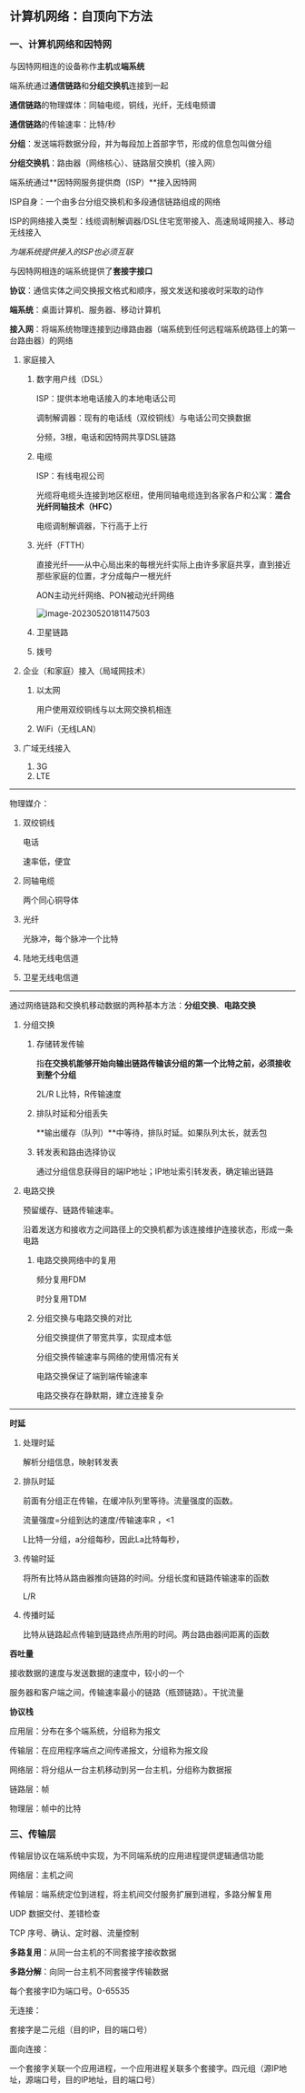 ## 计算机网络：自顶向下方法

### 一、计算机网络和因特网

与因特网相连的设备称作**主机**或**端系统**

端系统通过**通信链路**和**分组交换机**连接到一起

**通信链路**的物理媒体：同轴电缆，铜线，光纤，无线电频谱

**通信链路**的传输速率：比特/秒

**分组**：发送端将数据分段，并为每段加上首部字节，形成的信息包叫做分组

**分组交换机**：路由器（网络核心）、链路层交换机（接入网）

端系统通过**因特网服务提供商（ISP）**接入因特网

ISP自身：一个由多台分组交换机和多段通信链路组成的网络

ISP的网络接入类型：线缆调制解调器/DSL住宅宽带接入、高速局域网接入、移动无线接入

*为端系统提供接入的ISP也必须互联*

与因特网相连的端系统提供了**套接字接口**

**协议**：通信实体之间交换报文格式和顺序，报文发送和接收时采取的动作

**端系统**：桌面计算机、服务器、移动计算机

**接入网**：将端系统物理连接到边缘路由器（端系统到任何远程端系统路径上的第一台路由器）的网络

1. 家庭接入

   1. 数字用户线（DSL）

      ISP：提供本地电话接入的本地电话公司

      调制解调器：现有的电话线（双绞铜线）与电话公司交换数据

      分频，3根，电话和因特网共享DSL链路

   2. 电缆

      ISP：有线电视公司

      光缆将电缆头连接到地区枢纽，使用同轴电缆连到各家各户和公寓：**混合光纤同轴技术（HFC）**

      电缆调制解调器，下行高于上行

   3. 光纤（FTTH）

      直接光纤——从中心局出来的每根光纤实际上由许多家庭共享，直到接近那些家庭的位置，才分成每户一根光纤

      AON主动光纤网络、PON被动光纤网络

      ![image-20230520181147503](image/计算机网络：自顶向下方法/image-20230520181147503.png)

   4. 卫星链路

   5. 拨号

2. 企业（和家庭）接入（局域网技术）

   1. 以太网

      用户使用双绞铜线与以太网交换机相连

   2. WiFi（无线LAN）

3. 广域无线接入

   1. 3G
   2. LTE

---

物理媒介：

1. 双绞铜线

   电话

   速率低，便宜

2. 同轴电缆

   两个同心铜导体

3. 光纤

   光脉冲，每个脉冲一个比特

4. 陆地无线电信道

5. 卫星无线电信道

---

通过网络链路和交换机移动数据的两种基本方法：**分组交换**、**电路交换**

1. 分组交换

   1. 存储转发传输

      指**在交换机能够开始向输出链路传输该分组的第一个比特之前，必须接收到整个分组**

      2L/R L比特，R传输速度

   2. 排队时延和分组丢失

      **输出缓存（队列）**中等待，排队时延。如果队列太长，就丢包

   3. 转发表和路由选择协议

      通过分组信息获得目的端IP地址；IP地址索引转发表，确定输出链路

2. 电路交换

   预留缓存、链路传输速率。

   沿着发送方和接收方之间路径上的交换机都为该连接维护连接状态，形成一条电路

   1. 电路交换网络中的复用

      频分复用FDM

      时分复用TDM

   2. 分组交换与电路交换的对比

      分组交换提供了带宽共享，实现成本低

      分组交换传输速率与网络的使用情况有关

      电路交换保证了端到端传输速率

      电路交换存在静默期，建立连接复杂

---

**时延**

1. 处理时延

   解析分组信息，映射转发表

2. 排队时延

   前面有分组正在传输，在缓冲队列里等待。流量强度的函数。

   流量强度=分组到达的速度/传输速率R ，<1

   L比特一分组，a分组每秒，因此La比特每秒，

3. 传输时延

   将所有比特从路由器推向链路的时间。分组长度和链路传输速率的函数

   L/R

4. 传播时延

   比特从链路起点传输到链路终点所用的时间。两台路由器间距离的函数

**吞吐量**

接收数据的速度与发送数据的速度中，较小的一个

服务器和客户端之间，传输速率最小的链路（瓶颈链路）。干扰流量

**协议栈**

应用层：分布在多个端系统，分组称为报文

传输层：在应用程序端点之间传递报文，分组称为报文段

网络层：将分组从一台主机移动到另一台主机，分组称为数据报

链路层：帧

物理层：帧中的比特



### 三、传输层

传输层协议在端系统中实现，为不同端系统的应用进程提供逻辑通信功能

网络层：主机之间

传输层：端系统定位到进程，将主机间交付服务扩展到进程，多路分解复用

UDP 数据交付、差错检查

TCP 序号、确认、定时器、流量控制

**多路复用**：从同一台主机的不同套接字接收数据

**多路分解**：向同一台主机不同套接字传输数据

每个套接字ID为端口号。0-65535

无连接：

套接字是二元组（目的IP，目的端口号）

面向连接：

一个套接字关联一个应用进程，一个应用进程关联多个套接字。四元组（源IP地址，源端口号，目的IP地址，目的端口号）